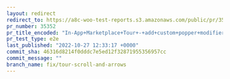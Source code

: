 ```yaml
---
layout: redirect
redirect_to: https://a8c-woo-test-reports.s3.amazonaws.com/public/pr/35352/e2e/index.html
pr_number: 35352
pr_title_encoded: "In-App+Marketplace+Tour+-+add+custom+popper+modifier"
pr_test_type: e2e
last_published: "2022-10-27 12:33:17 +0000"
commit_sha: 46316d8214f0dddc7e5ed12f32871955356957cc
commit_message: ""
branch_name: fix/tour-scroll-and-arrows
---
```

